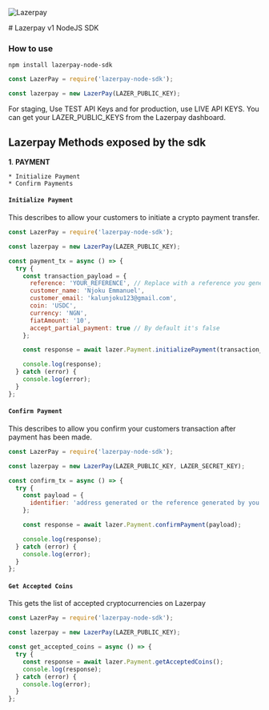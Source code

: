 <p>
<img title="Lazerpay" src="https://www.lazerpay.finance/_next/image?url=%2Fimages%2Flogo-blue-variant.svg&w=1920&q=75" />
</p>
# Lazerpay v1 NodeJS SDK

### How to use

`npm install lazerpay-node-sdk`

```javascript
const LazerPay = require('lazerpay-node-sdk');

const lazerpay = new LazerPay(LAZER_PUBLIC_KEY);
```

For staging, Use TEST API Keys and for production, use LIVE API KEYS.
You can get your LAZER_PUBLIC_KEYS from the Lazerpay dashboard.

## Lazerpay Methods exposed by the sdk

**1**. **PAYMENT**

    * Initialize Payment
    * Confirm Payments

#### `Initialize Payment`

This describes to allow your customers to initiate a crypto payment transfer.

```javascript
const LazerPay = require('lazerpay-node-sdk');

const lazerpay = new LazerPay(LAZER_PUBLIC_KEY);

const payment_tx = async () => {
  try {
    const transaction_payload = {
      reference: 'YOUR_REFERENCE', // Replace with a reference you generated
      customer_name: 'Njoku Emmanuel',
      customer_email: 'kalunjoku123@gmail.com',
      coin: 'USDC',
      currency: 'NGN',
      fiatAmount: '10',
      accept_partial_payment: true // By default it's false
    };

    const response = await lazer.Payment.initializePayment(transaction_payload);

    console.log(response);
  } catch (error) {
    console.log(error);
  }
};
```

#### `Confirm Payment`

This describes to allow you confirm your customers transaction after payment has been made.

```javascript
const LazerPay = require('lazerpay-node-sdk');

const lazerpay = new LazerPay(LAZER_PUBLIC_KEY, LAZER_SECRET_KEY);

const confirm_tx = async () => {
  try {
    const payload = {
      identifier: 'address generated or the reference generated by you from initializing payment',
    };

    const response = await lazer.Payment.confirmPayment(payload);

    console.log(response);
  } catch (error) {
    console.log(error);
  }
};
```

#### `Get Accepted Coins`

This gets the list of accepted cryptocurrencies on Lazerpay

```javascript
const LazerPay = require('lazerpay-node-sdk');

const lazerpay = new LazerPay(LAZER_PUBLIC_KEY);

const get_accepted_coins = async () => {
  try {
    const response = await lazer.Payment.getAcceptedCoins();
    console.log(response);
  } catch (error) {
    console.log(error);
  }
};
```

